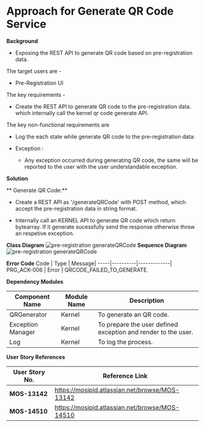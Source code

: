 # Approach for Generate QR Code Service

**Background**
- Exposing the REST API to generate QR code based on pre-registration data.

The target users are -
   - Pre-Registration UI

The key requirements -

-   Create the REST API to generate QR code to the pre-registration data. which internally call the kernel qr code generate API.

The key non-functional requirements are

-   Log the each state while generate QR code to the pre-registration data:

-   Exception :
    -   Any exception occurred during generating QR code, the same will be reported to the user with the user understandable exception.

**Solution**

** Generate QR Code:**

- Create a REST API as '/generateQRCode' with POST method, which accept the pre-registration data in string format.

- Internally call an KERNEL API to generate QR code which return bytearray. If it generate sucessfully send the response otherwise throw an respetive exception.

**Class Diagram**
![pre-registration generateQRCode](_images/_class_diagram/pre-registration-generateQRCode.png)
**Sequence Diagram**
![pre-registration generateQRCode](_images/_sequence_diagram/pre-registration-generateQRCode.png)

**Error Code** 
  Code   |       Type  | Message|
-----|----------|-------------|
PRG_ACK-006 |  Error   |  QRCODE_FAILED_TO_GENERATE.

  

**Dependency Modules**

Component Name | Module Name | Description | 
-----|----------|-------------|
QRGenerator | Kernel | To generate an QR code.
Exception Manager  |  Kernel     |       To prepare the user defined exception and render to the user.
Log        |          Kernel         |   To log the process.

**User Story References**

**User Story No.** |  **Reference Link** |
-----|----------|
**MOS-13142**      |     <https://mosipid.atlassian.net/browse/MOS-13142>
**MOS-14510**      |      <https://mosipid.atlassian.net/browse/MOS-14510>
